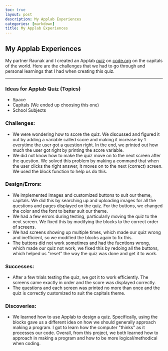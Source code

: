 ```yaml
---
toc: true
layout: post
description: My Applab Experiences
categories: [markdown]
title: My Applab Experiences
---
```



## My Applab Experiences

My partner Raunak and I created an Applab [quiz](https://studio.code.org/projects/applab/6TmfHYt7qkPd1WumAI3dkp8m1V7Ipoj_lA3-09HnZ3g) on [code.org](https://code.org/) on the capitals of the world. Here are the challenges that we had to go through and personal learnings that I had when creating this quiz. 

___

### Ideas for Applab Quiz (Topics)
- Space
- Capitals (We ended up choosing this one)
- School Subjects 


### Challenges:

- We were wondering how to score the quiz. We discussed and figured it out by adding a variable called score and making it increase by 1 everytime the user got a question right. In the end, we printed out how much the user got right by printing the score variable. 
- We did not know how to make the quiz move on to the next screen after the question. We solved this problem by making a command that when the user clicks the right answer, it moves on to the next (correct) screen. We used the block function to help us do this.

### Design/Errors:

- We implemented images and customized buttons to suit our theme, capitals. We did this by searching up and uploading images for all the questions and pages displayed on the quiz. 
For the buttons, we changed the color and the font to better suit our theme. 
- We had a few errors during testing, particularly moving the quiz to the next screen. We fixed this by modifying the blocks to the correct order of screens. 
- We had screens showing up multiple times, which made our quiz wrong and inefficient, so we modified the blocks again to fix this.
- The buttons did not work sometimes and had the fucntions wrong, which made our quiz not work, we fixed this by redoing all the buttons, which helped us "reset" the way the quiz was done and get it to work. 

### Successes:

- After a few trials testing the quiz, we got it to work efficiently. The screens came exactly in order and the score was displayed correctly. 
- The questions and each screen was printed no more than once and the quiz is correctly customized to suit the capitals theme. 

### Discoveries:

- We learned how to use Applab to design a quiz. Specifically, using the blocks gave us a different idea on how we should generally approach making a program. 
I got to learn how the computer "thinks" as it processes our code. Overall, from this project, we both learned how to approach in making a program and how to be more logical/methodical when coding. 
